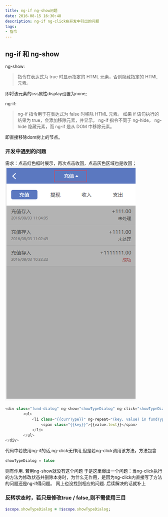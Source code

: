 ```yaml
---
title: ng-if ng-show问题
date: 2016-08-15 16:30:48
description: ng-if ng-click在开发中引出的问题
tags:
- 指令
---
```


## ng-if 和 ng-show
ng-show:
> 指令在表达式为 true 时显示指定的 HTML 元素，否则隐藏指定的 HTML 元素。

即将该元素的css属性display设置为none;

ng-if:
> ng-if 指令用于在表达式为 false 时移除 HTML 元素。
  如果 if 语句执行的结果为 true，会添加移除元素，并显示。
  ng-if 指令不同于 ng-hide， ng-hide 隐藏元素，而 ng-if 是从 DOM 中移除元素。

即直接移除dom树上的节点。

### 开发中遇到的问题
需求：点击红色框时展示，再次点击收回，点击灰色区域也是收回；
![资金明细](./images/fundDetail.jpg)
```javascript
<div class="fund-dialog" ng-show="showTypeDialog" ng-click="showTypeDialog = false">
        <ul>
            <li class="{{currType}}" ng-repeat="(key, value) in fundTypeList" ng-click="confirmFundType(key);">
                <span class="{{key}}">{{value.text}}</span>
            </li>
        </ul>
</div>
```
代码中若使用ng-if的话,ng-click无作用,但是若ng-click调用该方法，方法包含
```javascript
showTypeDialog = false
```
则有作用.
若用ng-show就没有这个问题
于是这里爆出一个问题：当ng-click执行的方法为修改状态并删除本身时，为什么无作用，是因为ng-click内直接写了方法的问题还是ng-if得问题。
网上也没找到相应的问题.
后续解决的话就补上

### 反转状态时，若只是修改true / false,则不需使用三目
```ruby
$scope.showTypeDialog = !$scope.showTypeDialog;
```

